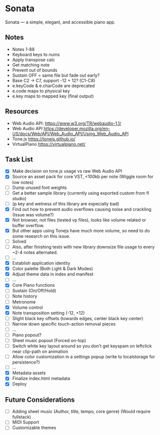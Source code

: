 # Sonata

Sonata — a simple, elegant, and accessible piano app.

## Notes

- Notes 1-88
- Keyboard keys to nums
- Apply transpose calc
- Get matching note
- Prevent out of bounds
- Sustain OFF = same file but fade out early?
- Base C2 -> C7, support -12 + 12? (C1-C8)
- e.keyCode & e.charCode are deprecated
- e.code maps to physical key
- e.key maps to mapped key (final output)

## Resources

- Web Audio API: https://www.w3.org/TR/webaudio-1.1/
- Web Audio API https://developer.mozilla.org/en-US/docs/Web/API/Web_Audio_API/Using_Web_Audio_API
- Tone.js https://tonejs.github.io/
- VirtualPiano https://virtualpiano.net/

## Task List

- [x] Make decision on tone.js usage vs raw Web Audio API
- [x] Source an asset pack for core VST, <100kb per note (Wiggle room for low notes)
- [ ] Dump unused font weights
- [ ] Get a better sample library (currently using exported custom from fl studio)
- [ ] (p key and wetness of this library are especially bad)
- [x] Find out how to prevent audio overflows causing noise and crackling (Issue was volume?)
- [x] Not browser, not files (tested vp files), looks like volume related or buffer overflow.
- [x] But other apps using Tonejs have much more volume, so need to do some research on this issue.
- [ ] Solved
- [ ] Also, after finishing tests with new library downsize file usage to every ~2-4 notes alternated.
- [ ] ...
- [x] Establish application identity
- [x] Color palette (Both Light & Dark Modes)
- [x] Adjust theme data in index and manifest
- [ ] ...
- [x] Core Piano functions
- [ ] Sustain (On/Off/Hold)
- [ ] Note history
- [ ] Metronome
- [x] Volume control
- [x] Note transposition setting (-12, +12)
- [ ] Slight black key offsets (towards edges, center black key center)
- [ ] Narrow down specific touch-action removal pieces
- [ ] ...
- [ ] Piano popout?
- [ ] Sheet music popout (Forced on-top)
- [ ] Switch white key layout around so you don't get keyspam on leftclick near clip-path on animation
- [ ] Allow color customization in a settings popup (write to localstorage for persistence?)
- [ ] ...
- [x] Metadata assets
- [x] Finalize index.html metadata
- [x] Deploy

## Future Considerations

- [ ] Adding sheet music (Author, title, tempo, core genre) (Would require fullstack)
- [ ] MIDI Support
- [ ] Customizable themes

